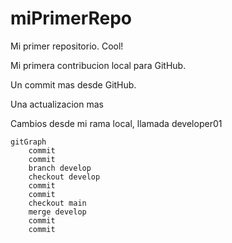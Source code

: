 # miPrimerRepo

Mi primer repositorio. Cool!

Mi primera contribucion local para GitHub.

Un commit mas desde GitHub.

Una actualizacion mas

Cambios desde mi rama local, llamada developer01

```mermaid
gitGraph
    commit
    commit
    branch develop
    checkout develop
    commit
    commit
    checkout main
    merge develop
    commit
    commit
```

